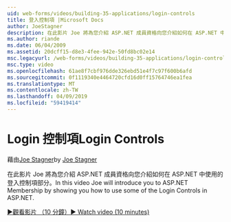 ```yaml
---
uid: web-forms/videos/building-35-applications/login-controls
title: 登入控制項 |Microsoft Docs
author: JoeStagner
description: 在此影片 Joe 將為您介紹 ASP.NET 成員資格向您介紹如何在 ASP.NET 中使用的登入控制項部分。
ms.author: riande
ms.date: 06/04/2009
ms.assetid: 20dcff15-d8e3-4fee-942e-50fd8bc02e14
msc.legacyurl: /web-forms/videos/building-35-applications/login-controls
msc.type: video
ms.openlocfilehash: 61ae8f7cbf976dde326ebd51e4f7c97f600b6afd
ms.sourcegitcommit: 0f1119340e4464720cfd16d0ff15764746ea1fea
ms.translationtype: MT
ms.contentlocale: zh-TW
ms.lasthandoff: 04/09/2019
ms.locfileid: "59419414"
---
```

# <a name="login-controls"></a><span data-ttu-id="42b9e-103">Login 控制項</span><span class="sxs-lookup"><span data-stu-id="42b9e-103">Login Controls</span></span>

<span data-ttu-id="42b9e-104">藉由[Joe Stagner](https://github.com/JoeStagner)</span><span class="sxs-lookup"><span data-stu-id="42b9e-104">by [Joe Stagner](https://github.com/JoeStagner)</span></span>

<span data-ttu-id="42b9e-105">在此影片 Joe 將為您介紹 ASP.NET 成員資格向您介紹如何在 ASP.NET 中使用的登入控制項部分。</span><span class="sxs-lookup"><span data-stu-id="42b9e-105">In this video Joe will introduce you to ASP.NET Membership by showing you how to use some of the Login Controls in ASP.NET.</span></span>

[<span data-ttu-id="42b9e-106">&#9654;觀看影片 （10 分鐘）</span><span class="sxs-lookup"><span data-stu-id="42b9e-106">&#9654; Watch video (10 minutes)</span></span>](https://channel9.msdn.com/Blogs/ASP-NET-Site-Videos/login-controls)
